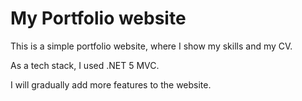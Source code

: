 # My Portfolio website

This is a simple portfolio website, where I show my skills and my CV.

As a tech stack, I used .NET 5 MVC.

I will gradually add more features to the website.
